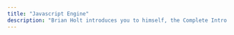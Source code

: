 ```yaml
---
title: "Javascript Engine"
description: "Brian Holt introduces you to himself, the Complete Intro to React version 6, and what you can expect to learn"
---
```

